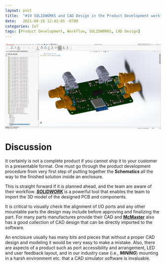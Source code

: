 ```yaml
---
layout: post
title:  "#19 SOLIDWORKS and CAD Design in the Product Development workflow"
date:   2021-08-26 12:42:05 -0700
categories: IoT
tags: [Product Development, Workflow, SOLIDWORKS, CAD Design]
---
```

![Temp Calibrator](/assets/img/19solidworks.PNG)

# Discussion

It certainly is not a complete product if you cannot ship it to your customer in a presentable format. One must go through the product development procedure from very first step of putting together the **Schematics** all the way to the finished solution inside an enclosure. 

This is straight forward if it is planned ahead, and the team are aware of their workflow. ***[SOLIDWORK](https://www.solidworks.com)*** is a powerful tool that enables the team to import the 3D model of the designed PCB and components.

It is critical to visually check the alignment of I/O ports and any other mountable parts the design may include before approving and finalizing the part. For many parts manufactures provide their CAD and **[McMaster](https://www.mcmaster.com)** also has a good collection of CAD design that can be directly imported to the software.


An enclosure usually has many bits and pieces that without a proper CAD design and modeling it would be very easy to make a mistake. Also, there are aspects of a product such as port accessibility and arrangement, LED and user feedback layout, and in our industry case (i.e., ***MINING***) mounting in a harsh environment etc. that a CAD simulator software is invaluable.
